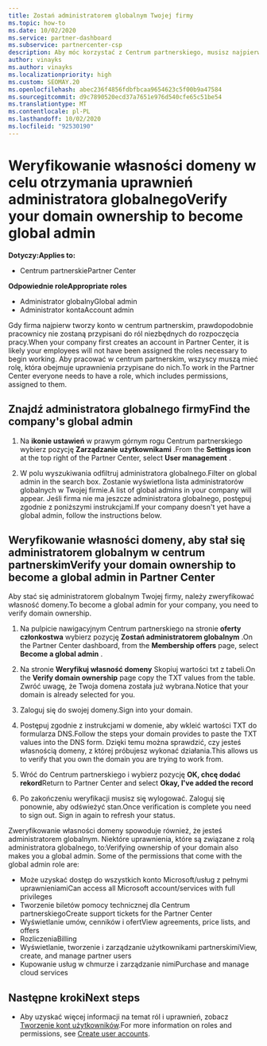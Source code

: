 ```yaml
---
title: Zostań administratorem globalnym Twojej firmy
ms.topic: how-to
ms.date: 10/02/2020
ms.service: partner-dashboard
ms.subservice: partnercenter-csp
description: Aby móc korzystać z Centrum partnerskiego, musisz najpierw sprawdzić własność domeny. Dowiedz się, jak to zrobić, i jak stać się administratorem globalnym, który może dodawać użytkowników.
author: vinayks
ms.author: vinayks
ms.localizationpriority: high
ms.custom: SEOMAY.20
ms.openlocfilehash: abec236f4856fdbfbcaa9654623c5f00b9a47584
ms.sourcegitcommit: d9c7890520ecd37a7651e976d540cfe65c51be54
ms.translationtype: MT
ms.contentlocale: pl-PL
ms.lasthandoff: 10/02/2020
ms.locfileid: "92530190"
---
```

# <a name="verify-your-domain-ownership-to-become-global-admin"></a><span data-ttu-id="225b1-104">Weryfikowanie własności domeny w celu otrzymania uprawnień administratora globalnego</span><span class="sxs-lookup"><span data-stu-id="225b1-104">Verify your domain ownership to become global admin</span></span> 

<span data-ttu-id="225b1-105">**Dotyczy:**</span><span class="sxs-lookup"><span data-stu-id="225b1-105">**Applies to:**</span></span>

- <span data-ttu-id="225b1-106">Centrum partnerskie</span><span class="sxs-lookup"><span data-stu-id="225b1-106">Partner Center</span></span>

<span data-ttu-id="225b1-107">**Odpowiednie role**</span><span class="sxs-lookup"><span data-stu-id="225b1-107">**Appropriate roles**</span></span>

- <span data-ttu-id="225b1-108">Administrator globalny</span><span class="sxs-lookup"><span data-stu-id="225b1-108">Global admin</span></span>
- <span data-ttu-id="225b1-109">Administrator konta</span><span class="sxs-lookup"><span data-stu-id="225b1-109">Account admin</span></span>

<span data-ttu-id="225b1-110">Gdy firma najpierw tworzy konto w centrum partnerskim, prawdopodobnie pracownicy nie zostaną przypisani do ról niezbędnych do rozpoczęcia pracy.</span><span class="sxs-lookup"><span data-stu-id="225b1-110">When your company first creates an account in Partner Center, it is likely your employees will not have been assigned the roles necessary to begin working.</span></span>  <span data-ttu-id="225b1-111">Aby pracować w centrum partnerskim, wszyscy muszą mieć rolę, która obejmuje uprawnienia przypisane do nich.</span><span class="sxs-lookup"><span data-stu-id="225b1-111">To work in the Partner Center everyone needs to have a role, which includes permissions, assigned to them.</span></span>  

## <a name="find-the-companys-global-admin"></a><span data-ttu-id="225b1-112">Znajdź administratora globalnego firmy</span><span class="sxs-lookup"><span data-stu-id="225b1-112">Find the company's global admin</span></span>

1. <span data-ttu-id="225b1-113">Na **ikonie ustawień** w prawym górnym rogu Centrum partnerskiego wybierz pozycję **Zarządzanie użytkownikami** .</span><span class="sxs-lookup"><span data-stu-id="225b1-113">From the **Settings icon** at the top right of the Partner Center, select **User management** .</span></span>

1. <span data-ttu-id="225b1-114">W polu wyszukiwania odfiltruj administratora globalnego.</span><span class="sxs-lookup"><span data-stu-id="225b1-114">Filter on global admin in the search box.</span></span> <span data-ttu-id="225b1-115">Zostanie wyświetlona lista administratorów globalnych w Twojej firmie.</span><span class="sxs-lookup"><span data-stu-id="225b1-115">A list of global admins in your company will appear.</span></span> <span data-ttu-id="225b1-116">Jeśli firma nie ma jeszcze administratora globalnego, postępuj zgodnie z poniższymi instrukcjami.</span><span class="sxs-lookup"><span data-stu-id="225b1-116">If your company doesn't yet have a global admin, follow the instructions below.</span></span>


## <a name="verify-your-domain-ownership-to-become-a-global-admin-in-partner-center"></a><span data-ttu-id="225b1-117">Weryfikowanie własności domeny, aby stał się administratorem globalnym w centrum partnerskim</span><span class="sxs-lookup"><span data-stu-id="225b1-117">Verify your domain ownership to become a global admin in Partner Center</span></span>

<span data-ttu-id="225b1-118">Aby stać się administratorem globalnym Twojej firmy, należy zweryfikować własność domeny.</span><span class="sxs-lookup"><span data-stu-id="225b1-118">To become a global admin for your company, you need to verify domain ownership.</span></span>

1. <span data-ttu-id="225b1-119">Na pulpicie nawigacyjnym Centrum partnerskiego na stronie **oferty członkostwa** wybierz pozycję **Zostań administratorem globalnym** .</span><span class="sxs-lookup"><span data-stu-id="225b1-119">On the Partner Center dashboard, from the **Membership offers** page, select **Become a global admin** .</span></span> 

2. <span data-ttu-id="225b1-120">Na stronie **Weryfikuj własność domeny** Skopiuj wartości txt z tabeli.</span><span class="sxs-lookup"><span data-stu-id="225b1-120">On the **Verify domain ownership** page copy the TXT values from the table.</span></span> <span data-ttu-id="225b1-121">Zwróć uwagę, że Twoja domena została już wybrana.</span><span class="sxs-lookup"><span data-stu-id="225b1-121">Notice that your domain is already selected for you.</span></span>

3. <span data-ttu-id="225b1-122">Zaloguj się do swojej domeny.</span><span class="sxs-lookup"><span data-stu-id="225b1-122">Sign into your domain.</span></span> 

4. <span data-ttu-id="225b1-123">Postępuj zgodnie z instrukcjami w domenie, aby wkleić wartości TXT do formularza DNS.</span><span class="sxs-lookup"><span data-stu-id="225b1-123">Follow the steps your domain provides to paste the TXT values into the DNS form.</span></span>  <span data-ttu-id="225b1-124">Dzięki temu można sprawdzić, czy jesteś własnością domeny, z której próbujesz wykonać działania.</span><span class="sxs-lookup"><span data-stu-id="225b1-124">This allows us to verify that you own the domain you are trying to work from.</span></span>

5. <span data-ttu-id="225b1-125">Wróć do Centrum partnerskiego i wybierz pozycję **OK, chcę dodać rekord**</span><span class="sxs-lookup"><span data-stu-id="225b1-125">Return to Partner Center and select **Okay, I've added the record**</span></span>

6. <span data-ttu-id="225b1-126">Po zakończeniu weryfikacji musisz się wylogować. Zaloguj się ponownie, aby odświeżyć stan.</span><span class="sxs-lookup"><span data-stu-id="225b1-126">Once verification is complete you need to sign out. Sign in again to refresh your status.</span></span> 

<span data-ttu-id="225b1-127">Zweryfikowanie własności domeny spowoduje również, że jesteś administratorem globalnym. Niektóre uprawnienia, które są związane z rolą administratora globalnego, to:</span><span class="sxs-lookup"><span data-stu-id="225b1-127">Verifying ownership of your domain also makes you a global admin. Some of the permissions that come with the global admin role are:</span></span>

- <span data-ttu-id="225b1-128">Może uzyskać dostęp do wszystkich konto Microsoft/usług z pełnymi uprawnieniami</span><span class="sxs-lookup"><span data-stu-id="225b1-128">Can access all Microsoft account/services with full privileges</span></span> 
- <span data-ttu-id="225b1-129">Tworzenie biletów pomocy technicznej dla Centrum partnerskiego</span><span class="sxs-lookup"><span data-stu-id="225b1-129">Create support tickets for the Partner Center</span></span>
- <span data-ttu-id="225b1-130">Wyświetlanie umów, cenników i ofert</span><span class="sxs-lookup"><span data-stu-id="225b1-130">View agreements, price lists, and offers</span></span>
- <span data-ttu-id="225b1-131">Rozliczenia</span><span class="sxs-lookup"><span data-stu-id="225b1-131">Billing</span></span>
- <span data-ttu-id="225b1-132">Wyświetlanie, tworzenie i zarządzanie użytkownikami partnerskimi</span><span class="sxs-lookup"><span data-stu-id="225b1-132">View, create, and manage partner users</span></span>
- <span data-ttu-id="225b1-133">Kupowanie usług w chmurze i zarządzanie nimi</span><span class="sxs-lookup"><span data-stu-id="225b1-133">Purchase and manage cloud services</span></span>

## <a name="next-steps"></a><span data-ttu-id="225b1-134">Następne kroki</span><span class="sxs-lookup"><span data-stu-id="225b1-134">Next steps</span></span>

- <span data-ttu-id="225b1-135">Aby uzyskać więcej informacji na temat ról i uprawnień, zobacz [Tworzenie kont użytkowników](create-user-accounts-and-set-permissions.md).</span><span class="sxs-lookup"><span data-stu-id="225b1-135">For more information on roles and permissions, see [Create user accounts](create-user-accounts-and-set-permissions.md).</span></span> 